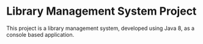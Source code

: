 # Library Management System Project

This project is a library management system, developed using Java 8,
as a console based application.

